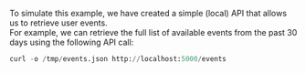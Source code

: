 To simulate this example, we have created a simple (local) API that allows us to retrieve user events.</br>
For example, we can retrieve the full list of available events from the past 30 days using the following API call:
```python
curl -o /tmp/events.json http://localhost:5000/events
```
